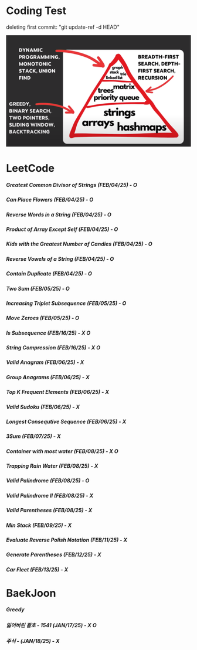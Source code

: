 # Coding Test

deleting first commit: "git update-ref -d HEAD"


![Image](image.png)

# LeetCode
##### Greatest Common Divisor of Strings (FEB/04/25) - O
##### Can Place Flowers (FEB/04/25) - O
##### Reverse Words in a String (FEB/04/25) - O
##### Product of Array Except Self (FEB/04/25) - O
##### Kids with the Greatest Number of Candies (FEB/04/25) - O
##### Reverse Vowels of a String (FEB/04/25) - O
##### Contain Duplicate (FEB/04/25) - O
##### Two Sum (FEB/05/25) - O
##### Increasing Triplet Subsequence (FEB/05/25) - O
##### Move Zeroes (FEB/05/25) - O
##### Is Subsequence (FEB/16/25) - X O
##### String Compression (FEB/16/25) - X O
##### Valid Anagram (FEB/06/25) - X 
##### Group Anagrams (FEB/06/25) - X
##### Top K Frequent Elements (FEB/06/25) - X
##### Valid Sudoku (FEB/06/25) - X
##### Longest Consequtive Sequence (FEB/06/25) - X
##### 3Sum (FEB/07/25) - X
##### Container with most water (FEB/08/25) - X O
##### Trapping Rain Water (FEB/08/25) - X
##### Valid Palindrome (FEB/08/25) - O
##### Valid Palindrome II (FEB/08/25) - X
##### Valid Parentheses (FEB/08/25) - X
##### Min Stack (FEB/09/25) - X
##### Evaluate Reverse Polish Notation (FEB/11/25) - X
##### Generate Parentheses (FEB/12/25) - X
##### Car Fleet (FEB/13/25) - X

# BaekJoon 
##### Greedy
##### 잃어버린 괄호 - 1541 (JAN/17/25) - X O
##### 주식 - (JAN/18/25) - X


